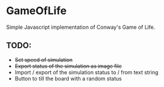 # GameOfLife
Simple  Javascript implementation of Conway's Game of Life.

## TODO:
* ~~Set speed of simulation~~
* ~~Export status of the simulation as image file~~
* Import / export of the simulation status to / from text string
* Button to till the board with a random status
